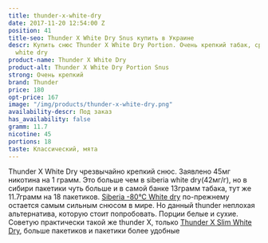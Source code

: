 ```yaml
---
title: thunder-x-white-dry
date: 2017-11-20 12:54:00 Z
position: 41
title-seo: Thunder X White Dry Snus купить в Украине
descr: Купить снюс Thunder X White Dry Portion. Очень крепкий табак, сравнив в siberia
  white dry
product-name: Thunder X White Dry
product-alt: Thunder X White Dry Portion Snus
strong: Очень крепкий
brand: Thunder
price: 180
opt-price: 167
image: "/img/products/thunder-x-white-dry.png"
availability-descr: Под заказ
has_availability: false
gramm: 11.7
nicotine: 45
portions: 18
taste: Классический, мята
---
```


Thunder X White Dry чрезвычайно крепкий снюс.
Заявлено 45мг никотина на 1 грамм. Это больше чем в siberia white dry(42мг/г), но в сибири пакетики чуть больше и в самой банке 13грамм табака, тут же 11.7грамм на 18 пакетиков.
[Siberia -80°C White dry](/siberia-white) по-прежнему остается самым сильным снюсом в мире.
Но данный thunder неплохая альтернатива, которую стоит попробовать.
Порции белые и сухие.
Советую практически такой же thunder Х, только [Thunder X Slim White Dry](/thunder-x-slim-white-dry), больше пакетиков и пакетики более удобные